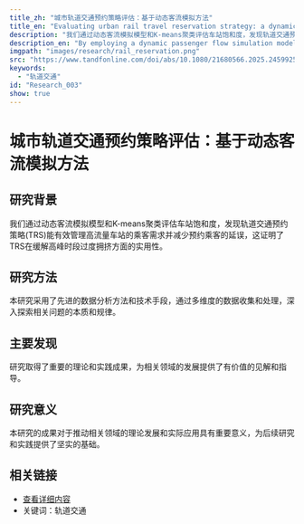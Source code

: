 ```yaml
---
title_zh: "城市轨道交通预约策略评估：基于动态客流模拟方法"
title_en: "Evaluating urban rail travel reservation strategy: a dynamic passenger flow simulation approach"
description: "我们通过动态客流模拟模型和K-means聚类评估车站饱和度，发现轨道交通预约策略(TRS)能有效管理高流量车站的乘客需求并减少预约乘客的延误，这证明了TRS在缓解高峰时段过度拥挤方面的实用性。"
description_en: "By employing a dynamic passenger flow simulation model and K-means clustering to evaluate station saturation levels, we found that Transit Reservation Strategies (TRS) can effectively manage passenger demand at high-traffic stations and reduce delays for reserved travelers, which demonstrates the practicality of TRS in alleviating peak-hour overcrowding."
imgpath: "images/research/rail_reservation.png"
src: "https://www.tandfonline.com/doi/abs/10.1080/21680566.2025.2459925"
keywords:
  - "轨道交通"
id: "Research_003"
show: true
---
```


# 城市轨道交通预约策略评估：基于动态客流模拟方法
## 研究背景

我们通过动态客流模拟模型和K-means聚类评估车站饱和度，发现轨道交通预约策略(TRS)能有效管理高流量车站的乘客需求并减少预约乘客的延误，这证明了TRS在缓解高峰时段过度拥挤方面的实用性。

## 研究方法

本研究采用了先进的数据分析方法和技术手段，通过多维度的数据收集和处理，深入探索相关问题的本质和规律。

## 主要发现

研究取得了重要的理论和实践成果，为相关领域的发展提供了有价值的见解和指导。

## 研究意义

本研究的成果对于推动相关领域的理论发展和实际应用具有重要意义，为后续研究和实践提供了坚实的基础。

## 相关链接

- [查看详细内容](https://www.tandfonline.com/doi/abs/10.1080/21680566.2025.2459925)
- 关键词：轨道交通
